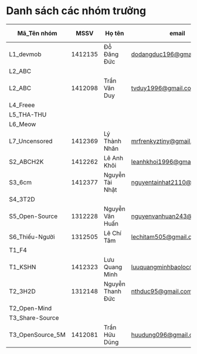 # Danh sách các nhóm trưởng 

Mã_Tên nhóm |  MSSV | Họ tên | email |  Tài khoản GitHub
----------- | ----- | ------ | ----- | -------------------
L1_devmob |1412135 |Đỗ Đăng Đức |dodangduc196@gmail.com |dodangduc 
L2_ABC | | | | 
L2_ABC | 1412098 | Trần Văn Duy | tvduy1996@gmail.com | tvduy
L4_Freee | | | | 
L5_THA-THU | | | | 
L6_Meow | | | | 
L7_Uncensored |1412369|Lý Thành Nhân|mrfrenkyztiny@gmail.com |FrenkyzKing 
S2_ABCH2K |1412262|Lê Anh Khôi|leanhkhoi1996@gmail.com|leanhkhoi
S3_6cm |1412377 |Nguyễn Tài Nhật |nguyentainhat2110@gmail.com |NhatNTN 
S4_3T2D | | | | 
S5_Open-Source |1312228 |Nguyễn Văn Huấn |nguyenvanhuan243@gmail.com |tacke243 
S6_Thiếu-Người |1312505 |Lê Chí Tâm |lechitam505@gmail.com |lechitam 
T1_F4 | | | | 
T1_KSHN |1412323 |Lưu Quang Minh |luuquangminhbaoloc@gmail.com | minhmeo753
T2_3H2D |1312148|Nguyễn Thanh Đức|nthduc95@gmail.com|1312148
T2_Open-Mind | | | | 
T3_Share-Source | | | | 
T3_OpenSource_5M |1412081 |Trần Hữu Dũng |huudung096@gmail.com |dungtranhcmus 
